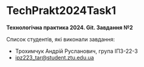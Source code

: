 # TechPrakt2024Task1
**Технологічна практика 2024. Git. Завдання №2**

Список студентів, які виконали завдання:
* Трохимчук Андрій Русланович, група ІПЗ-22-3
* ipz223_tar@student.ztu.edu.ua
